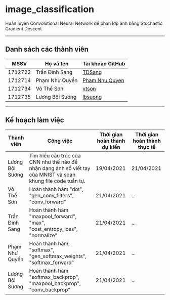 # image_classification
Huấn luyện Convolutional Neural Network để phân lớp ảnh bằng Stochastic Gradient Descent

---

## Danh sách các thành viên
| MSSV    | Họ và tên       | Tài khoản GitHub                                   |
| ------- | --------------- | -------------------------------------------------- |
| 1712722 | Trần Đình Sang  | [TDSang](https://github.com/sangtran211)   |
| 1712714 | Phạm Như Quyền  | [Pham Nhu Quyen](https://github.com/Quyen19991108) |
| 1712734 | Võ Thế Sơn      | [vtson](https://github.com/thesonvo)          |
| 1712735 | Lương Bội Sương | [lbsuong](https://github.com/lbsuong)              |

---

## Kế hoạch làm việc
| Thành viên | Công việc | Thời gian hoàn thành dự kiến | Thời gian hoàn thành thực tế |
| --- | --- | --- | --- |
| Lương Bội Sương | Tìm hiểu cấu trúc của CNN như thế nào để nhận dạng ảnh số viết tay của MNIST và soạn khung file code tuần tự. | 19/04/2021 | 21/04/2021 |
| Võ Thế Sơn | Hoàn thành hàm "dot", "gen_conv_filters", "conv_forward" | 21/04/2021 | ... |
| Trần Đình Sang | Hoàn thành hàm "maxpool_forward", "max", "cost_entropy_loss", "normalize" | 21/04/2021 | ... |
| Phạm Như Quyền | Hoàn thành hàm, "softmax", "gen_softmax_weights", "softmax_forward" | 21/04/2021 | ... |
| Lương Bội Sương | Hoàn thành hàm "softmax_backprop", "maxpool_backprop", "conv_backprop" | 21/04/2021 | ... |
